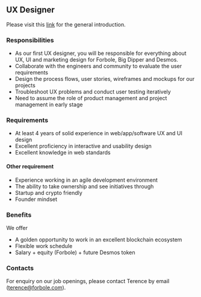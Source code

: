 ## UX Designer

Please visit this [link](../master/README.md) for the general introduction.

### Responsibilities

- As our first UX designer, you will be responsible for everything about UX, UI and marketing design for Forbole, Big Dipper and Desmos.
- Collaborate with the engineers and community to evaluate the user requirements
- Design the process flows, user stories, wireframes and mockups for our projects
- Troubleshoot UX problems and conduct user testing iteratively
- Need to assume the role of product management and project management in early stage

### Requirements

- At least 4 years of solid experience in web/app/software UX and UI design
- Excellent proficiency in interactive and usability design
- Excellent knowledge in web standards

#### Other requirement
- Experience working in an agile development environment
- The ability to take ownership and see initiatives through
- Startup and crypto friendly
- Founder mindset

### Benefits

We offer
- A golden opportunity to work in an excellent blockchain ecosystem
- Flexible work schedule
- Salary + equity (Forbole) + future Desmos token

### Contacts
For enquiry on our job openings, please contact Terence by email (terence@forbole.com).
